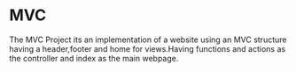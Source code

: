 # MVC
The MVC Project its an implementation of a website using an MVC structure having a header,footer and home for views.Having functions and actions as the controller and index as the main webpage.
